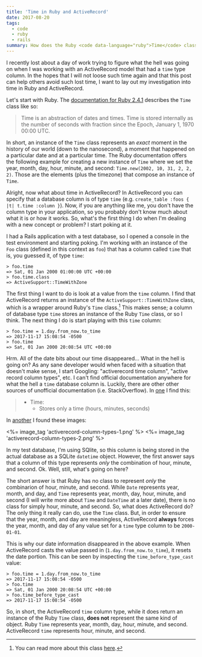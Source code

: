```yaml
---
title: 'Time in Ruby and ActiveRecord'
date: 2017-08-20
tags:
  - code
  - ruby
  - rails
summary: How does the Ruby <code data-language="ruby">Time</code> class relate to the ActiveRecord <code data-language="ruby">time</code> column type?
---
```


I recently lost about a day of work trying to figure what the hell was going on when I was working with an ActiveRecord model that had a `time` type column. In the hopes that I will not loose such time again and that this post can help others avoid such lost time, I want to lay out my investigation into time in Ruby and ActiveRecord.

Let's start with Ruby. The [documentation for Ruby 2.4.1](https://ruby-doc.org/core-2.4.1/Time.html) describes the `Time` class like so:

> Time is an abstraction of dates and times. Time is stored internally as the number of seconds with fraction since the Epoch, January 1, 1970 00:00 UTC.

In short, an instance of the `Time` class represents an _exact_ moment in the history of our world (down to the nanosecond), a moment that happened on a particular date and at a particular time. The Ruby documentation offers the following example for creating a new instance of `Time` where we set the year, month, day, hour, minute, and second: `Time.new(2002, 10, 31, 2, 2, 2)`. Those are the elements (plus the timezone) that compose an instance of `Time`.

Alright, now what about time in ActiveRecord? In ActiveRecord you can specify that a database column is of type `time` (e.g. `create_table :foos { |t| t.time :column }`). Now, if you are anything like me, you don't have the column type in your application, so you probably don't know much about what it is or how it works. So, what's the first thing I do when I'm dealing with a new concept or problem? I start poking at it.

I had a Rails application with a test database, so I opened a console in the test environment and starting poking. I'm working with an instance of the `Foo` class (defined in this context as `foo`) that has a column called `time` that is, you guessed it, of type `time`:

~~~irb
> foo.time
=> Sat, 01 Jan 2000 01:00:00 UTC +00:00
> foo.time.class
=> ActiveSupport::TimeWithZone
~~~

The first thing I want to do is look at a value from the `time` column. I find that ActiveRecord returns an instance of the `ActiveSupport::TimeWithZone` class, which is a wrapper around Ruby's `Time` class.[^1] This makes sense; a column of database type `time` stores an instance of the Ruby `Time` class, or so I think. The next thing I do is start playing with this `time` column:

~~~irb
> foo.time = 1.day.from_now.to_time
=> 2017-11-17 15:08:54 -0500
> foo.time
=> Sat, 01 Jan 2000 20:08:54 UTC +00:00
~~~

Hrm. All of the date bits about our time disappeared... What in the hell is going on? As any sane developer would when faced with a situation that doesn't make sense, I start Googling: "activerecord time column", "active record column types", etc. I can't find official documentation anywhere for what the hell a `time` database column is. Luckily, there are other other sources of unofficial documentation (i.e. StackOverflow). In [one](https://stackoverflow.com/a/11894584/2884386) I find this:

>* Time:
>    * Stores only a time (hours, minutes, seconds)

In [another](https://stackoverflow.com/a/25702629/2884386) I found these images:

<%= image_tag 'activerecord-column-types-1.png' %>
<%= image_tag 'activerecord-column-types-2.png' %>

In my test database, I'm using SQlite, so this column is being stored in the actual database as a SQLite `datetime` object. However, the first answer says that a column of this type represents _only_ the combination of hour, minute, and second. Ok. Well, still, what's going on here?

The short answer is that Ruby has no class to represent _only_ the combinarion of hour, minute, and second. While `Date` represents year, month, and day, and `Time` represents year, month, day, hour, minute, and second (I will write more about `Time` and `DateTime` at a later date), there is no class for simply hour, minute, and second. So, what does ActiveRecord do? The only thing it really can do, use the `Time` class. But, in order to ensure that the year, month, and day are meaningless, ActiveRecord **always** forces the year, month, and day of any value set for a `time` type column to be `2000-01-01`.

This is why our date information disappeared in the above example. When ActiveRecord casts the value passed in (`1.day.from_now.to_time`), it resets the date portion. This can be seen by inspecting the `time_before_type_cast` value:

~~~irb
> foo.time = 1.day.from_now.to_time
=> 2017-11-17 15:08:54 -0500
> foo.time
=> Sat, 01 Jan 2000 20:08:54 UTC +00:00
> foo.time_before_type_cast
=> 2017-11-17 15:08:54 -0500
~~~

So, in short, the ActiveRecord `time` column type, while it does return an instance of the Ruby `Time` class, **does not** represent the same kind of object. Ruby `Time` represents year, month, day, hour, minute, and second. ActiveRecord `time` represents hour, minute, and second.

[^1]: You can read more about this class [here](http://api.rubyonrails.org/v5.1/classes/ActiveSupport/TimeWithZone.html).
